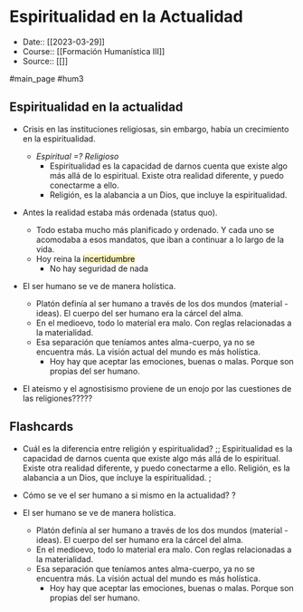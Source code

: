 # Espiritualidad en la Actualidad

- Date:: [[2023-03-29]]
- Course:: [[Formación Humanística III]]
- Source:: [[]]

#main_page 
#hum3 

## Espiritualidad en la actualidad

- Crisis en las instituciones religiosas, sin embargo, había un crecimiento en la espiritualidad.
	- *Espiritual =? Religioso*
		- Espiritualidad es la capacidad de darnos cuenta que existe algo más allá de lo espiritual. Existe otra realidad diferente, y puedo conectarme a ello.
		- Religión, es la alabancia a un Dios, que incluye la espiritualidad. 


- Antes la realidad estaba más ordenada (status quo). 
	- Todo estaba mucho más planificado y ordenado. Y cada uno se acomodaba a esos mandatos, que iban a continuar a lo largo de la vida.
	- Hoy reina la <mark style="background: #FFF3A3A6;">incertidumbre</mark> 
		- No hay seguridad de nada


- El ser humano se ve de manera holística.
	- Platón definía al ser humano a través de los dos mundos (material - ideas). El cuerpo del ser humano era la cárcel del alma.
	- En el medioevo, todo lo material era malo. Con reglas relacionadas a la materialidad.
	- Esa separación que teníamos antes alma-cuerpo, ya no se encuentra más. La visión actual del mundo es más holística.
		- Hoy hay que aceptar las emociones, buenas o malas. Porque son propias del ser humano.
- El ateismo y el agnostisismo proviene de un enojo por las cuestiones de las religiones?????

## Flashcards

- Cuál es la diferencia entre religión y espiritualidad? ;; Espiritualidad es la capacidad de darnos cuenta que existe algo más allá de lo espiritual. Existe otra realidad diferente, y puedo conectarme a ello. Religión, es la alabancia a un Dios, que incluye la espiritualidad. ;

- Cómo se ve el ser humano a si mismo en la actualidad?
?
- El ser humano se ve de manera holística.
	- Platón definía al ser humano a través de los dos mundos (material - ideas). El cuerpo del ser humano era la cárcel del alma.
	- En el medioevo, todo lo material era malo. Con reglas relacionadas a la materialidad.
	- Esa separación que teníamos antes alma-cuerpo, ya no se encuentra más. La visión actual del mundo es más holística.
		- Hoy hay que aceptar las emociones, buenas o malas. Porque son propias del ser humano.

